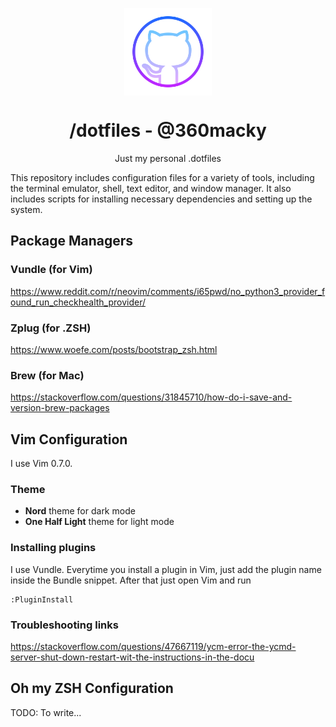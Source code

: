 <p align="center">
  <img
    src=".github/github.png"
    align="center"
    width="140"
    alt=".dotfiles"
    title=".dotfiles"
  />
  <h1 align="center">/dotfiles - @360macky</h1>
</p>

<p align="center">
  Just my personal .dotfiles
</p>

This repository includes configuration files for a variety of tools, including the terminal emulator, shell, text editor, and window manager. It also includes scripts for installing necessary dependencies and setting up the system.


## Package Managers
### Vundle (for Vim)
https://www.reddit.com/r/neovim/comments/i65pwd/no_python3_provider_found_run_checkhealth_provider/

### Zplug (for .ZSH)
https://www.woefe.com/posts/bootstrap_zsh.html

### Brew (for Mac)
https://stackoverflow.com/questions/31845710/how-do-i-save-and-version-brew-packages

## Vim Configuration
I use Vim 0.7.0.

### Theme

* **Nord** theme for dark mode
* **One Half Light** theme for light mode

### Installing plugins
I use Vundle. Everytime you install a plugin in Vim, just add the plugin name inside the Bundle snippet.
After that just open Vim and run
```console
:PluginInstall
```

### Troubleshooting links
https://stackoverflow.com/questions/47667119/ycm-error-the-ycmd-server-shut-down-restart-wit-the-instructions-in-the-docu

## Oh my ZSH Configuration

TODO: To write...

